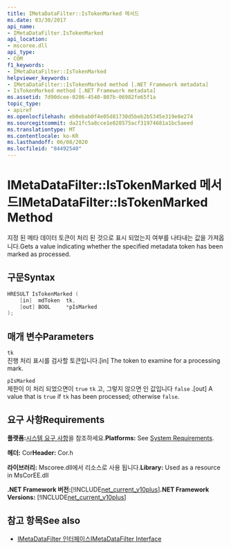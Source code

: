 ```yaml
---
title: IMetaDataFilter::IsTokenMarked 메서드
ms.date: 03/30/2017
api_name:
- IMetaDataFilter.IsTokenMarked
api_location:
- mscoree.dll
api_type:
- COM
f1_keywords:
- IMetaDataFilter::IsTokenMarked
helpviewer_keywords:
- IMetaDataFilter::IsTokenMarked method [.NET Framework metadata]
- IsTokenMarked method [.NET Framework metadata]
ms.assetid: 7d90dcee-0206-4540-807b-06982fe65f1a
topic_type:
- apiref
ms.openlocfilehash: eb0ebab0f4e05d81730d5beb2b5345e319e8e274
ms.sourcegitcommit: da21fc5a8cce1e028575acf31974681a1bc5aeed
ms.translationtype: MT
ms.contentlocale: ko-KR
ms.lasthandoff: 06/08/2020
ms.locfileid: "84492540"
---
```

# <a name="imetadatafilteristokenmarked-method"></a><span data-ttu-id="52a9f-102">IMetaDataFilter::IsTokenMarked 메서드</span><span class="sxs-lookup"><span data-stu-id="52a9f-102">IMetaDataFilter::IsTokenMarked Method</span></span>
<span data-ttu-id="52a9f-103">지정 된 메타 데이터 토큰이 처리 된 것으로 표시 되었는지 여부를 나타내는 값을 가져옵니다.</span><span class="sxs-lookup"><span data-stu-id="52a9f-103">Gets a value indicating whether the specified metadata token has been marked as processed.</span></span>  
  
## <a name="syntax"></a><span data-ttu-id="52a9f-104">구문</span><span class="sxs-lookup"><span data-stu-id="52a9f-104">Syntax</span></span>  
  
```cpp  
HRESULT IsTokenMarked (  
    [in]  mdToken  tk,
    [out] BOOL     *pIsMarked  
);  
```  
  
## <a name="parameters"></a><span data-ttu-id="52a9f-105">매개 변수</span><span class="sxs-lookup"><span data-stu-id="52a9f-105">Parameters</span></span>  
 `tk`  
 <span data-ttu-id="52a9f-106">진행 처리 표시를 검사할 토큰입니다.</span><span class="sxs-lookup"><span data-stu-id="52a9f-106">[in] The token to examine for a processing mark.</span></span>  
  
 `pIsMarked`  
 <span data-ttu-id="52a9f-107">제한이 이 처리 되었으면이 `true` `tk` 고, 그렇지 않으면 인 값입니다 `false` .</span><span class="sxs-lookup"><span data-stu-id="52a9f-107">[out] A value that is `true` if `tk` has been processed; otherwise `false`.</span></span>  
  
## <a name="requirements"></a><span data-ttu-id="52a9f-108">요구 사항</span><span class="sxs-lookup"><span data-stu-id="52a9f-108">Requirements</span></span>  
 <span data-ttu-id="52a9f-109">**플랫폼:**[시스템 요구 사항](../../get-started/system-requirements.md)을 참조하세요.</span><span class="sxs-lookup"><span data-stu-id="52a9f-109">**Platforms:** See [System Requirements](../../get-started/system-requirements.md).</span></span>  
  
 <span data-ttu-id="52a9f-110">**헤더:** Cor</span><span class="sxs-lookup"><span data-stu-id="52a9f-110">**Header:** Cor.h</span></span>  
  
 <span data-ttu-id="52a9f-111">**라이브러리:** Mscoree.dll에서 리소스로 사용 됩니다.</span><span class="sxs-lookup"><span data-stu-id="52a9f-111">**Library:** Used as a resource in MsCorEE.dll</span></span>  
  
 <span data-ttu-id="52a9f-112">**.NET Framework 버전:**[!INCLUDE[net_current_v10plus](../../../../includes/net-current-v10plus-md.md)]</span><span class="sxs-lookup"><span data-stu-id="52a9f-112">**.NET Framework Versions:** [!INCLUDE[net_current_v10plus](../../../../includes/net-current-v10plus-md.md)]</span></span>  
  
## <a name="see-also"></a><span data-ttu-id="52a9f-113">참고 항목</span><span class="sxs-lookup"><span data-stu-id="52a9f-113">See also</span></span>

- [<span data-ttu-id="52a9f-114">IMetaDataFilter 인터페이스</span><span class="sxs-lookup"><span data-stu-id="52a9f-114">IMetaDataFilter Interface</span></span>](imetadatafilter-interface.md)
